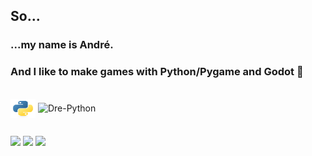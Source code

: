 ## So...
### ...my name is André.
### And I like to make games with Python/Pygame and Godot 💙

<div style="display: inline_block"><br>
  <img align="center" alt="Dre-Python" height="30" width="40" src="https://raw.githubusercontent.com/devicons/devicon/master/icons/python/python-original.svg">
  <img align="center" alt="Dre-Python" height="30" width="40" src="https://cdn.jsdelivr.net/gh/devicons/devicon/icons/godot/godot-original.svg" >
</div>

  ##

<div> 
  <a href="https://www.instagram.com/lampdogbay/" target="_blank"><img src="https://img.shields.io/badge/-Instagram-%23E4405F?style=for-the-badge&logo=instagram&logoColor=white" target="_blank"></a>
  <a href = "mailto:contatorafaballerini@gmail.com"><img src="https://img.shields.io/badge/-Gmail-%23333?style=for-the-badge&logo=gmail&logoColor=white" target="_blank"></a>
  <a href="https://www.linkedin.com/in/rafaella-ballerini-45875016a" target="_blank"><img src="https://img.shields.io/badge/-LinkedIn-%230077B5?style=for-the-badge&logo=linkedin&logoColor=white" target="_blank"></a> 
</div>
